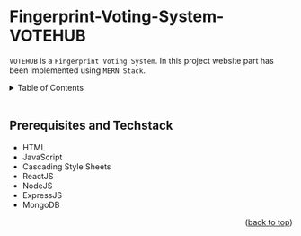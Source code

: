 # Fingerprint-Voting-System-VOTEHUB

```VOTEHUB``` is a ```Fingerprint Voting System```. In this project website part has been implemented using ```MERN Stack```.



<details>
  <summary color= blue >Table of Contents</summary>
<li>Introduction</li>
<li> Prerequisites and Techstack</li>
<li> Steps for execution</li>
<li> Usage</li>
</details>
</br>

## Prerequisites and Techstack
  * HTML
  * JavaScript
  * Cascading Style Sheets
  * ReactJS
  * NodeJS
  * ExpressJS
  * MongoDB


  <p align="right">(<a href="#readme-top">back to top</a>)</p>
  </br>
